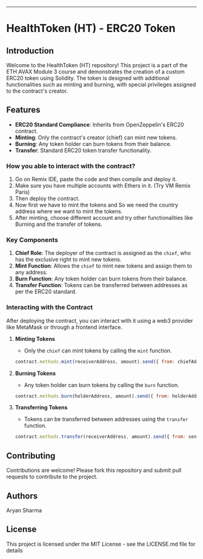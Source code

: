 ---

# HealthToken (HT) - ERC20 Token

## Introduction

Welcome to the HealthToken (HT) repository! This project is a part of the ETH AVAX Module 3 course and demonstrates the creation of a custom ERC20 token using Solidity. The token is designed with additional functionalities such as minting and burning, with special privileges assigned to the contract's creator.

## Features

- **ERC20 Standard Compliance**: Inherits from OpenZeppelin's ERC20 contract.
- **Minting**: Only the contract's creator (chief) can mint new tokens.
- **Burning**: Any token holder can burn tokens from their balance.
- **Transfer**: Standard ERC20 token transfer functionality.

### How you able to interact with the contract?
1. Go on Remix IDE, paste the code and then compile and deploy it.
2. Make sure you have multiple accounts with Ethers in it. (Try VM Remix Paris)
3. Then deploy the contract.
4. Now first we have to mint the tokens and So we need the country address where we want to mint the tokens.
5. After minting, choose different account and try other functionalities like Burning and the transfer of tokens.

### Key Components

1. **Chief Role**: The deployer of the contract is assigned as the `chief`, who has the exclusive right to mint new tokens.
2. **Mint Function**: Allows the `chief` to mint new tokens and assign them to any address.
3. **Burn Function**: Any token holder can burn tokens from their balance.
4. **Transfer Function**: Tokens can be transferred between addresses as per the ERC20 standard.

### Interacting with the Contract

After deploying the contract, you can interact with it using a web3 provider like MetaMask or through a frontend interface.

1. **Minting Tokens**
    - Only the `chief` can mint tokens by calling the `mint` function.
    ```javascript
    contract.methods.mint(receiverAddress, amount).send({ from: chiefAddress });
    ```

2. **Burning Tokens**
    - Any token holder can burn tokens by calling the `burn` function.
    ```javascript
    contract.methods.burn(holderAddress, amount).send({ from: holderAddress });
    ```

3. **Transferring Tokens**
    - Tokens can be transferred between addresses using the `transfer` function.
    ```javascript
    contract.methods.transfer(receiverAddress, amount).send({ from: senderAddress });
    ```

## Contributing

Contributions are welcome! Please fork this repository and submit pull requests to contribute to the project.


## Authors

Aryan Sharma


## License

This project is licensed under the MIT License - see the LICENSE.md file for details
